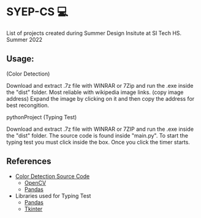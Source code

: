# SYEP-CS 💻
List of projects created during Summer Design Insitute at SI Tech HS.\
Summer 2022

## Usage:
(Color Detection)

Download and extract .7z file with WINRAR or 7Zip and run the .exe inside the "dist" folder.
Most reliable with wikipedia image links. (copy image address)
Expand the image by clicking on it and then copy the address for best recongition.

pythonProject (Typing Test)

Download and extract .7z file with WINRAR or 7ZIP and run the .exe inside the "dist" folder.
The source code is found inside "main.py".
To start the typing test you must click inside the box. Once you click the timer starts.

## References 

 - [Color Detection Source Code](https://data-flair.training/blogs/project-in-python-colour-detection/)
    - [OpenCV](https://opencv.org/)
    - [Pandas](https://pandas.pydata.org/)
- Libraries used for Typing Test
    - [Pandas](https://pandas.pydata.org/)
    - [Tkinter](https://docs.python.org/3/library/tkinter.html)
    
